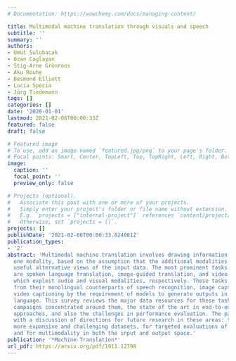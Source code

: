 ```yaml
---
# Documentation: https://wowchemy.com/docs/managing-content/

title: Multimodal machine translation through visuals and speech
subtitle: ''
summary: ''
authors:
- Umut Sulubacak
- Ozan Caglayan
- Stig-Arne Grönroos
- Aku Rouhe
- Desmond Elliott
- Lucia Specia
- Jörg Tiedemann
tags: []
categories: []
date: '2020-01-01'
lastmod: 2021-02-06T00:00:33Z
featured: false
draft: false

# Featured image
# To use, add an image named `featured.jpg/png` to your page's folder.
# Focal points: Smart, Center, TopLeft, Top, TopRight, Left, Right, BottomLeft, Bottom, BottomRight.
image:
  caption: ''
  focal_point: ''
  preview_only: false

# Projects (optional).
#   Associate this post with one or more of your projects.
#   Simply enter your project's folder or file name without extension.
#   E.g. `projects = ["internal-project"]` references `content/project/deep-learning/index.md`.
#   Otherwise, set `projects = []`.
projects: []
publishDate: '2021-02-06T00:00:33.824981Z'
publication_types:
- '2'
abstract: 'Multimodal machine translation involves drawing information from more than
  one modality, based on the assumption that the additional modalities will contain
  useful alternative views of the input data. The most prominent tasks in this area
  are spoken language translation, image-guided translation, and video-guided translation,
  which exploit audio and visual modalities, respectively. These tasks are distinguished
  from their monolingual counterparts of speech recognition, image captioning, and
  video captioning by the requirement of models to generate outputs in a different
  language. This survey reviews the major data resources for these tasks, the evaluation
  campaigns concentrated around them, the state of the art in end-to-end and pipeline
  approaches, and also the challenges in performance evaluation. The paper concludes
  with a discussion of directions for future research in these areas: the need for
  more expansive and challenging datasets, for targeted evaluations of model performance,
  and for multimodality in both the input and output space.'
publication: '*Machine Translation*'
url_pdf: https://arxiv.org/pdf/1911.12798
---
```

